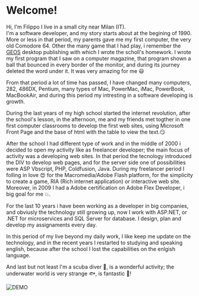 # Welcome!
Hi, I'm Filippo I live in a small city near Milan (IT). 
<br>
I'm a software developer, and my story starts about at the begining of 1990.<br />
More or less in that period, my parents gave me my first computer, the very old Comodore 64. Other the many game that I had play, i remember the [GEOS](https://it.wikipedia.org/wiki/GEOS) desktop publishing with which I wrote the scholl's  homework. I wrote my first program that I saw on a computer magazine, that program shown a ball that bounced in every border of the monitor, and during its journey deleted the word under it. It was very amazing for me 😃

From that period a lot of time has passed, I have changed many computers, 282, 486DX, Pentium, many types of Mac, PowerMac, iMac, PowerBook, MacBookAir, and during this period my intresting in a software developing is growth.

During the last years of my high school started the internet revolution, after the school's lesson, in the afternoon, me and my friends met togther in one first computer classrooms to develop the first web sites, using Microsoft Front Page and the base of html with the table to view the text.😏


After the school I had different type of work and in the middle of 2000 i decided to open my activity like as freelancer developer; the main focus of activity was a developing web sites. In that period the tecnology introduced the DIV to develop web pages, and for the server side one of possibilities were ASP Vbscript, PHP, Coldfusion, Java. During my freelancer period I folling in love 😍 for the Macromedia/Adobe Flash platform, for the simplicity to create a game, RIA (Rich internet application) or interactive web site. Moreover, in 2009 I had a Adobe certification on Adobe Flex Developer, i big goal for me 💥. 

For the last 10 years i have been working as a developer in big companies, and obviusly the technology still growing up, now I work with ASP.NET, or .NET for microservices and SQL Server for database. I design, plan and develop my assignaments every day.

In this period of my live beyond my daily work, I like keep me update on the technology, and in the recent years I restarted to studying and speaking english, because after the school I lost the capabilities on the enlgish language.

And last but not least I'm a scuba diver 🐠, is a wonderful activity; the underwater world is very strange 🐟, is fantastic 🐳! 

![DEMO](https://github.com/PhillCRIta/PhillCRIta/blob/main/test5.gif)
